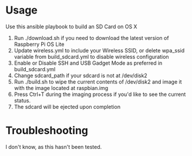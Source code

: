 # Usage

Use this ansible playbook to build an SD Card on OS X
1. Run ./download.sh if you need to download the latest version of Raspberry Pi OS Lite
1. Update wireless.yml to include your Wireless SSID, or delete wpa_ssid variable from build_sdcard.yml to disable wireless configuration
1. Enable or Disable SSH and USB Gadget Mode as preferred in build_sdcard.yml
1. Change sdcard_path if your sdcard is not at /dev/disk2
1. Run ./build.sh to wipe the current contents of /dev/disk2 and image it with the image located at raspbian.img
1. Press Ctrl+T during the imaging process if you'd like to see the current status.
1. The sdcard will be ejected upon completion

# Troubleshooting
I don't know, as this hasn't been tested.
